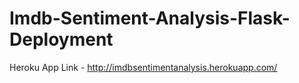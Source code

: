 # Imdb-Sentiment-Analysis-Flask-Deployment
Heroku App Link - http://imdbsentimentanalysis.herokuapp.com/
